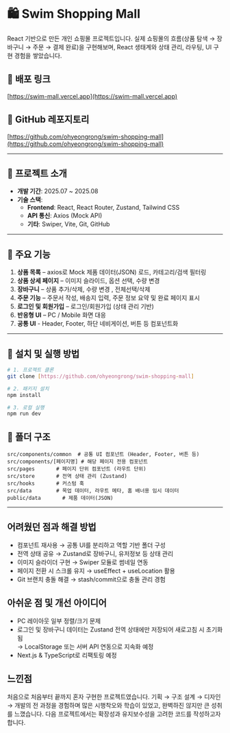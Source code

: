 # 🛍️ Swim Shopping Mall

React 기반으로 만든 개인 쇼핑몰 프로젝트입니다.
실제 쇼핑몰의 흐름(상품 탐색 → 장바구니 → 주문 → 결제 완료)을 구현해보며, 
React 생태계와 상태 관리, 라우팅, UI 구현 경험을 쌓았습니다.

## 🔗 배포 링크
[https://swim-mall.vercel.app](https://swim-mall.vercel.app)

## 📂 GitHub 레포지토리
[https://github.com/ohyeongrong/swim-shopping-mall](https://github.com/ohyeongrong/swim-shopping-mall)

---

## 📌 프로젝트 소개
- **개발 기간**: 2025.07 ~ 2025.08
- **기술 스택**:  
  - **Frontend**: React, React Router, Zustand, Tailwind CSS
  - **API 통신**: Axios (Mock API)
  - **기타**: Swiper, Vite, Git, GitHub

---

## 🔹 주요 기능
1. **상품 목록** – axios로 Mock 제품 데이터(JSON) 로드, 카테고리/검색 필터링
2. **상품 상세 페이지** – 이미지 슬라이드, 옵션 선택, 수량 변경
3. **장바구니** – 상품 추가/삭제, 수량 변경 , 전체선택/삭제
4. **주문 기능** – 주문서 작성, 배송지 입력, 주문 정보 요약 및 완료 페이지 표시  
5. **로그인 및 회원가입** – 로그인/회원가입 (상태 관리 기반) 
6. **반응형 UI** – PC / Mobile 화면 대응
7. **공통 UI** - Header, Footer, 하단 네비게이션, 버튼 등 컴포넌트화

---

## 🚀 설치 및 실행 방법

```bash
# 1. 프로젝트 클론
git clone [https://github.com/ohyeongrong/swim-shopping-mall]

# 2. 패키지 설치
npm install

# 3. 로컬 실행
npm run dev

```

## 📂 폴더 구조

```
src/components/common  # 공통 UI 컴포넌트 (Header, Footer, 버튼 등)
src/components/[페이지명] # 해당 페이지 전용 컴포넌트
src/pages       # 페이지 단위 컴포넌트 (라우트 단위)
src/store       # 전역 상태 관리 (Zustand)
src/hooks       # 커스텀 훅
src/data        # 목업 데이터, 라우트 메타, 홈 배너용 임시 데이터
public/data       # 제품 데이터(JSON)

```

---

## 어려웠던 점과 해결 방법
- 컴포넌트 재사용 → 공통 UI를 분리하고 역할 기반 폴더 구성
- 전역 상태 공유 → Zustand로 장바구니, 유저정보 등 상태 관리
- 이미지 슬라이더 구현 → Swiper 모듈로 썸네일 연동
- 페이지 전환 시 스크롤 유지 → useEffect + useLocation 활용
- Git 브랜치 충돌 해결 → stash/commit으로 충돌 관리 경험

## 아쉬운 점 및 개선 아이디어
- PC 레이아웃 일부 정렬/크기 문제
- 로그인 및 장바구니 데이터는 Zustand 전역 상태에만 저장되어 새로고침 시 초기화됨  
  → LocalStorage 또는 서버 API 연동으로 지속화 예정
- Next.js & TypeScript로 리팩토링 예정


## 느낀점
처음으로 처음부터 끝까지 혼자 구현한 프로젝트였습니다.
기획 → 구조 설계 → 디자인 → 개발의 전 과정을 경험하며
많은 시행착오와 학습이 있었고, 완벽하진 않지만 큰 성취를 느꼈습니다.
다음 프로젝트에서는 확장성과 유지보수성을 고려한 코드를 작성하고자 합니다.